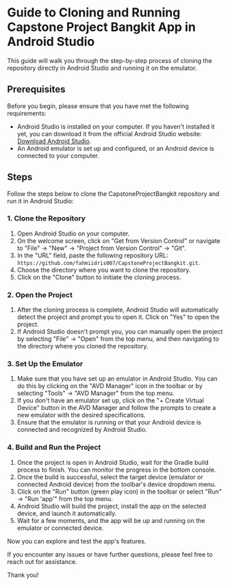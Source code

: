 # Guide to Cloning and Running Capstone Project Bangkit App in Android Studio

This guide will walk you through the step-by-step process of cloning the repository directly in Android Studio and running it on the emulator.

## Prerequisites

Before you begin, please ensure that you have met the following requirements:
- Android Studio is installed on your computer. If you haven't installed it yet, you can download it from the official Android Studio website: [Download Android Studio](https://developer.android.com/studio).
- An Android emulator is set up and configured, or an Android device is connected to your computer.

## Steps

Follow the steps below to clone the CapstoneProjectBangkit repository and run it in Android Studio:

### 1. Clone the Repository

1. Open Android Studio on your computer.
2. On the welcome screen, click on "Get from Version Control" or navigate to "File" -> "New" -> "Project from Version Control" -> "Git".
3. In the "URL" field, paste the following repository URL: `https://github.com/fahmiidris007/CapstoneProjectBangkit.git`.
4. Choose the directory where you want to clone the repository.
5. Click on the "Clone" button to initiate the cloning process.

### 2. Open the Project

1. After the cloning process is complete, Android Studio will automatically detect the project and prompt you to open it. Click on "Yes" to open the project.
2. If Android Studio doesn't prompt you, you can manually open the project by selecting "File" -> "Open" from the top menu, and then navigating to the directory where you cloned the repository.

### 3. Set Up the Emulator

1. Make sure that you have set up an emulator in Android Studio. You can do this by clicking on the "AVD Manager" icon in the toolbar or by selecting "Tools" -> "AVD Manager" from the top menu.
2. If you don't have an emulator set up, click on the "+ Create Virtual Device" button in the AVD Manager and follow the prompts to create a new emulator with the desired specifications.
3. Ensure that the emulator is running or that your Android device is connected and recognized by Android Studio.

### 4. Build and Run the Project

1. Once the project is open in Android Studio, wait for the Gradle build process to finish. You can monitor the progress in the bottom console.
2. Once the build is successful, select the target device (emulator or connected Android device) from the toolbar's device dropdown menu.
3. Click on the "Run" button (green play icon) in the toolbar or select "Run" -> "Run 'app'" from the top menu.
4. Android Studio will build the project, install the app on the selected device, and launch it automatically.
5. Wait for a few moments, and the app will be up and running on the emulator or connected device.

Now you can explore and test the app's features.

If you encounter any issues or have further questions, please feel free to reach out for assistance.

Thank you!
